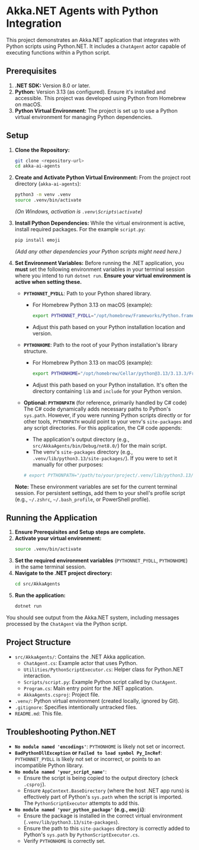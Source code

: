# Akka.NET Agents with Python Integration

This project demonstrates an Akka.NET application that integrates with Python scripts using Python.NET. It includes a `ChatAgent` actor capable of executing functions within a Python script.

## Prerequisites

1.  **.NET SDK:** Version 8.0 or later.
2.  **Python:** Version 3.13 (as configured). Ensure it's installed and accessible. This project was developed using Python from Homebrew on macOS.
3.  **Python Virtual Environment:** The project is set up to use a Python virtual environment for managing Python dependencies.

## Setup

1.  **Clone the Repository:**
    ```bash
    git clone <repository-url>
    cd akka-ai-agents 
    ```

2.  **Create and Activate Python Virtual Environment:**
    From the project root directory (`akka-ai-agents`):
    ```bash
    python3 -m venv .venv
    source .venv/bin/activate
    ```
    *(On Windows, activation is `.venv\Scripts\activate`)*

3.  **Install Python Dependencies:**
    While the virtual environment is active, install required packages. For the example `script.py`:
    ```bash
    pip install emoji
    ```
    *(Add any other dependencies your Python scripts might need here.)*

4.  **Set Environment Variables:**
    Before running the .NET application, you **must** set the following environment variables in your terminal session where you intend to run `dotnet run`. **Ensure your virtual environment is active when setting these.**

    *   **`PYTHONNET_PYDLL`**: Path to your Python shared library.
        *   For Homebrew Python 3.13 on macOS (example):
            ```bash
            export PYTHONNET_PYDLL="/opt/homebrew/Frameworks/Python.framework/Versions/3.13/lib/libpython3.13.dylib"
            ```
        *   Adjust this path based on your Python installation location and version.

    *   **`PYTHONHOME`**: Path to the root of your Python installation's library structure.
        *   For Homebrew Python 3.13 on macOS (example):
            ```bash
            export PYTHONHOME="/opt/homebrew/Cellar/python@3.13/3.13.3/Frameworks/Python.framework/Versions/3.13"
            ```
        *   Adjust this path based on your Python installation. It's often the directory containing `lib` and `include` for your Python version.

    *   **Optional: `PYTHONPATH`** (for reference, primarily handled by C# code)
        The C# code dynamically adds necessary paths to Python's `sys.path`. However, if you were running Python scripts directly or for other tools, `PYTHONPATH` would point to your venv's `site-packages` and any script directories. For this application, the C# code appends:
        *   The application's output directory (e.g., `src/AkkaAgents/bin/Debug/net8.0/`) for the main script.
        *   The venv's `site-packages` directory (e.g., `.venv/lib/python3.13/site-packages/`).
        If you were to set it manually for other purposes:
        ```bash
        # export PYTHONPATH="/path/to/your/project/.venv/lib/python3.13/site-packages:/path/to/your/project/src/AkkaAgents/bin/Debug/net8.0" 
        ```

    **Note:** These environment variables are set for the current terminal session. For persistent settings, add them to your shell's profile script (e.g., `~/.zshrc`, `~/.bash_profile`, or PowerShell profile).

## Running the Application

1.  **Ensure Prerequisites and Setup steps are complete.**
2.  **Activate your virtual environment:**
    ```bash
    source .venv/bin/activate
    ```
3.  **Set the required environment variables** (`PYTHONNET_PYDLL`, `PYTHONHOME`) in the same terminal session.
4.  **Navigate to the .NET project directory:**
    ```bash
    cd src/AkkaAgents
    ```
5.  **Run the application:**
    ```bash
    dotnet run
    ```

You should see output from the Akka.NET system, including messages processed by the `ChatAgent` via the Python script.

## Project Structure

*   `src/AkkaAgents/`: Contains the .NET Akka application.
    *   `ChatAgent.cs`: Example actor that uses Python.
    *   `Utilities/PythonScriptExecutor.cs`: Helper class for Python.NET interaction.
    *   `Scripts/script.py`: Example Python script called by `ChatAgent`.
    *   `Program.cs`: Main entry point for the .NET application.
    *   `AkkaAgents.csproj`: Project file.
*   `.venv/`: Python virtual environment (created locally, ignored by Git).
*   `.gitignore`: Specifies intentionally untracked files.
*   `README.md`: This file.

## Troubleshooting Python.NET

*   **`No module named 'encodings'`**: `PYTHONHOME` is likely not set or incorrect.
*   **`BadPythonDllException` or `Failed to load symbol Py_IncRef`**: `PYTHONNET_PYDLL` is likely not set or incorrect, or points to an incompatible Python library.
*   **`No module named 'your_script_name'`**:
    *   Ensure the script is being copied to the output directory (check `.csproj`).
    *   Ensure `AppContext.BaseDirectory` (where the host .NET app runs) is effectively part of Python's `sys.path` when the script is imported. The `PythonScriptExecutor` attempts to add this.
*   **`No module named 'your_python_package'` (e.g., `emoji`)**:
    *   Ensure the package is installed in the correct virtual environment (`.venv/lib/python3.13/site-packages`).
    *   Ensure the path to this `site-packages` directory is correctly added to Python's `sys.path` by `PythonScriptExecutor.cs`.
    *   Verify `PYTHONHOME` is correctly set. 
